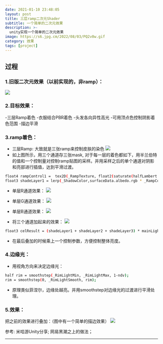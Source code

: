 ```yaml
---
date: 2021-01-10 23:48:05
layout: post
title: 三层ramp二次元Shader
subtitle: 一个简单的二次元效果
description: >-
  unity实现一个简单的二次元效果
image: https://s6.jpg.cm/2022/08/03/PQ2v0w.gif
category: 效果
tags: [project]
---
```


## 过程

### 1.旧版二次元效果（以前实现的，非ramp）：

![](/assets/img/4-3-ramp-anime/1.png)

### 2.目标效果：

-三层Ramp着色
-衣服结合PBR着色
-头发各向异性高光
-可用顶点色控制阴影着色范围
-描边平滑

### 3.ramp着色：

- 三层Ramp: 大致就是三张ramp来控制皮肤的染色
![](/assets/img/4-3-ramp-anime/2.png)
- 如上图所示，用三个通道存三张mask, 对于每一层的着色都如下，用半兰伯特的值和一个控制量对控制ramp贴图的采样。并用采样之后的单个通道对阴影和亮部进行插值，达到平滑过渡。

``` bash
float4 rampControl1 =  tex2D(_RampTexture, float2(saturate(halfLambert - (1-_ShadowRange1)), 0.5)).r;
float3 shadeLayer1 = lerp(_ShadowColor,surfaceData.albedo.rgb * _RampColor1 * _RampIntensity, rampControl1);
```

- 单层R通道效果：
![](/assets/img/4-3-ramp-anime/3.png)

- 单层G通道效果：
![](/assets/img/4-3-ramp-anime/4.png)

- 单层B通道效果：
![](/assets/img/4-3-ramp-anime/5.png)

- 将三个通道加起来的效果：
![](/assets/img/4-3-ramp-anime/6.png)

``` bash
float3 celResult = (shadeLayer1 + shadeLayer2 + shadeLayer3) * mainLight.color.rgb * _LightAffector;
```

- 在最后叠加的时候乘上一个控制参数，方便控制整体亮度。

### 4.边缘光：

- 用视角方向来决定边缘光：

``` bash
half rim = smoothstep(_RimLightMin, _RimLightMax, 1-ndv);
rim = smoothstep(0, _RimLightSmooth, rim);
```

- 原理类似菲涅尔，边缘处越亮。并用smoothstep对边缘光的过渡进行平滑处理。

### 5.效果：

把之前的效果进行叠加：（图中有一个简单的描边效果）
![](/assets/img/4-3-ramp-anime/7.png)


参考:
米哈游Unity分享;
网易黑潮之上的做法；

---
